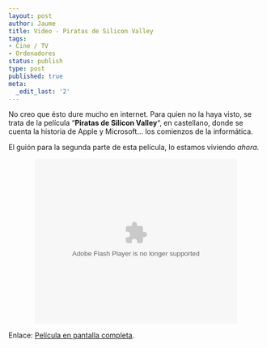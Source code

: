 ```yaml
---
layout: post
author: Jaume
title: Video - Piratas de Silicon Valley
tags:
- Cine / TV
- Ordenadores
status: publish
type: post
published: true
meta:
  _edit_last: '2'
---
```

No creo que ésto dure mucho en internet. Para quien no la haya visto, se trata de la película &#8220;<strong>Piratas de Silicon Valley</strong>&#8220;, en castellano, donde se cuenta la historia de Apple y Microsoft&#8230; los comienzos de la informática.

El guión para la segunda parte de esta película, lo estamos viviendo <em>ahora</em>.

<center><embed style="width:400px; height:326px;" id="VideoPlayback" type="application/x-shockwave-flash" src="http://video.google.com/googleplayer.swf?docId=-7039094381603369679&hl=es" flashvars=""> </embed></center>

Enlace: <a href="http://video.google.es/videoplay?docid=-7039094381603369679&q=piratas+silicon">Película en pantalla completa</a>.

